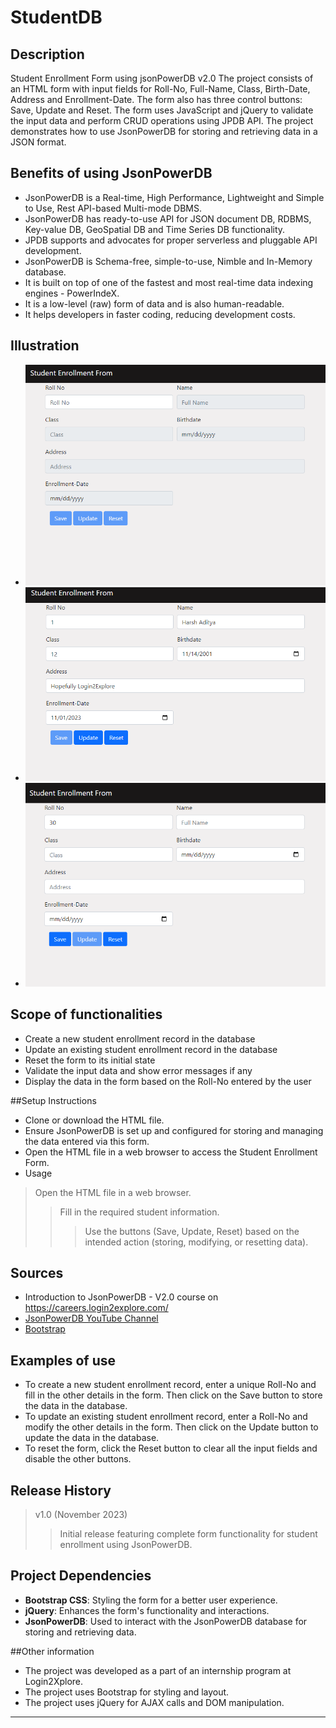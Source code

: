 # StudentDB #
## Description
Student Enrollment Form using jsonPowerDB v2.0
The project consists of an HTML form with input fields for Roll-No, Full-Name, Class, Birth-Date, Address and Enrollment-Date. The form also has three control buttons: Save, Update and Reset. The form uses JavaScript and jQuery to validate the input data and perform CRUD operations using JPDB API. The project demonstrates how to use JsonPowerDB for storing and retrieving data in a JSON format.


## Benefits of using JsonPowerDB
* JsonPowerDB is a Real-time, High Performance, Lightweight and Simple to Use, Rest API-based Multi-mode DBMS.
* JsonPowerDB has ready-to-use API for JSON document DB, RDBMS, Key-value DB, GeoSpatial DB and Time Series DB functionality.
* JPDB supports and advocates for proper serverless and pluggable API development.
* JsonPowerDB is Schema-free, simple-to-use, Nimble and In-Memory database.
* It is built on top of one of the fastest and most real-time data indexing engines - PowerIndeX.
* It is a low-level (raw) form of data and is also human-readable.
* It helps developers in faster coding, reducing development costs.


## Illustration
* <img src="./screenshots/Index.png">
* <img src="./screenshots/Update.png">
* <img src="./screenshots/Save.png">
    
## Scope of functionalities
* Create a new student enrollment record in the database
* Update an existing student enrollment record in the database
* Reset the form to its initial state
* Validate the input data and show error messages if any
* Display the data in the form based on the Roll-No entered by the user

##Setup Instructions
* Clone or download the HTML file.
* Ensure JsonPowerDB is set up and configured for storing and managing the data entered via this form.
* Open the HTML file in a web browser to access the Student Enrollment Form.
* Usage
>Open the HTML file in a web browser.
>>Fill in the required student information.
>>>Use the buttons (Save, Update, Reset) based on the intended action (storing, modifying, or resetting data).  

## Sources
  * Introduction to JsonPowerDB - V2.0 course  on https://careers.login2explore.com/
  * [JsonPowerDB YouTube Channel](https://www.youtube.com/@jsonpowerdb9811)
  * [Bootstrap](https://getbootstrap.com/docs/5.0/getting-started/introduction/) 


## Examples of use
* To create a new student enrollment record, enter a unique Roll-No and fill in the other details in the form. Then click on the Save button to store the data in the database.
* To update an existing student enrollment record, enter a Roll-No and modify the other details in the form. Then click on the Update button to update the data in the database.
* To reset the form, click the Reset button to clear all the input fields and disable the other buttons.
 
## Release History
> v1.0 (November 2023)
>>Initial release featuring complete form functionality for student enrollment using JsonPowerDB.


## Project Dependencies
* __Bootstrap CSS__: Styling the form for a better user experience.
* __jQuery__: Enhances the form's functionality and interactions.
* __JsonPowerDB__: Used to interact with the JsonPowerDB database for storing and retrieving data.

##Other information
* The project was developed as a part of an internship program at Login2Xplore.
* The project uses Bootstrap for styling and layout.
* The project uses jQuery for AJAX calls and DOM manipulation.

 --------------------
